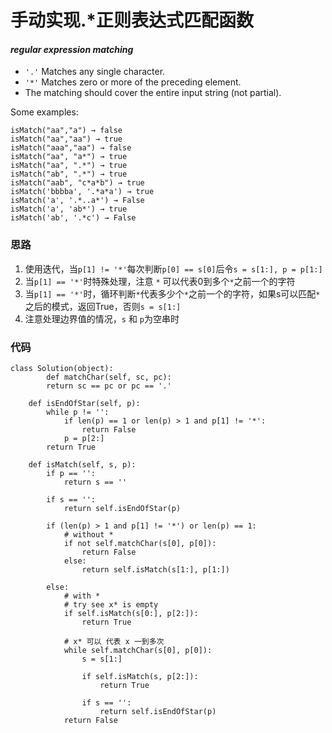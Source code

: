 # 手动实现.*正则表达式匹配函数
#### *regular expression matching*

* `'.'` Matches any single character.
* `'*'` Matches zero or more of the preceding element.
* The matching should cover the entire input string (not partial).

Some examples:
```
isMatch("aa","a") → false
isMatch("aa","aa") → true
isMatch("aaa","aa") → false
isMatch("aa", "a*") → true
isMatch("aa", ".*") → true
isMatch("ab", ".*") → true
isMatch("aab", "c*a*b") → true
isMatch('bbbba', '.*a*a') → true
isMatch('a', '.*..a*') → False
isMatch('a', 'ab*') → true 
isMatch('ab', '.*c') → False 
```



### 思路
1. 使用迭代，当`p[1] != '*'`每次判断`p[0] == s[0]`后令`s = s[1:], p = p[1:]`
2. 当`p[1] == '*'`时特殊处理，注意 `*` 可以代表0到多个`*`之前一个的字符
3. 当`p[1] == '*'`时，循环判断`*`代表多少个`*`之前一个的字符，如果s可以匹配`*`之后的模式，返回True，否则`s = s[1:]`
4. 注意处理边界值的情况，`s` 和 `p`为空串时


### 代码
```
class Solution(object):
        def matchChar(self, sc, pc):
        return sc == pc or pc == '.'

    def isEndOfStar(self, p):
        while p != '':
            if len(p) == 1 or len(p) > 1 and p[1] != '*':
                return False
            p = p[2:]
        return True

    def isMatch(self, s, p):
        if p == '':
            return s == ''

        if s == '':
            return self.isEndOfStar(p)

        if (len(p) > 1 and p[1] != '*') or len(p) == 1:
            # without *
            if not self.matchChar(s[0], p[0]):
                return False
            else:
                return self.isMatch(s[1:], p[1:])

        else:
            # with *
            # try see x* is empty
            if self.isMatch(s[0:], p[2:]):
                return True

            # x* 可以 代表 x 一到多次
            while self.matchChar(s[0], p[0]):
                s = s[1:]

                if self.isMatch(s, p[2:]):
                    return True

                if s == '':
                    return self.isEndOfStar(p)
            return False
```